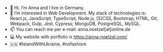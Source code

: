 - 👋 Hi, I’m Anna and I live in Germany.
- 👀 I’m interested in Web Development. My stack of technologies is: React.js, JavaScript, TypeScript, Node.js, [S]CSS, Bootstrap, HTML, Git, Webpack, Gulp, Jest, Cypress; MongoDB, PostgreSQL, MySQL.
- 📫 You can reach me per e-mail: anna.noetzel[at]online.de
- 💻 My website with portfolio is https://anna-noetzel.com/
- 🇺🇦 #IstandWithUkraine, #nofashism
